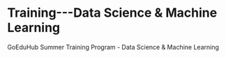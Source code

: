 # Training---Data Science & Machine Learning
GoEduHub Summer Training Program - Data Science &amp; Machine Learning

